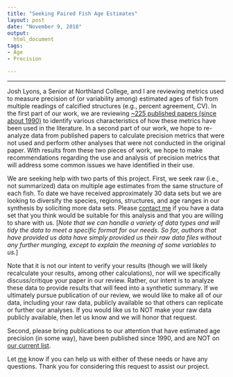 ```yaml
---
title: "Seeking Paired Fish Age Estimates"
layout: post
date: "November 9, 2018"
output:
  html_document
tags:
- Age
- Precision

---
```



----

Josh Lyons, a Senior at Northland College, and I are reviewing metrics used to measure precision of (or variability among) estimated ages of fish from multiple readings of calcified structures (e.g., percent agreement, CV). In the first part of our work, we are reviewing [~225 published papers (since about 1990)]((https://github.com/droglenc/AgePrecision/blob/master/docs/LitReview_List.pdf)) to identify various characteristics of how these metrics have been used in the literature. In a second part of our work, we hope to re-analyze data from published papers to calculate precision metrics that were not used and perform other analyses that were not conducted in the original paper. With results from these two pieces of work, we hope to make recommendations regarding the use and analysis of precision metrics that will address some common issues we have identified in their use.

We are seeking help with two parts of this project. First, we seek raw (i.e., not summarized) data on multiple age estimates from the same structure of each fish. To date we have received approximately 30 data sets but we are looking to diversify the species, regions, structures, and age ranges in our synthesis by soliciting more data sets. Please [contact me](mailto:derek@derekogle.com) if you have a data set that you think would be suitable for this analysis and that you are willing to share with us. [*Note that we can handle a variety of data types and will tidy the data to meet a specific format for our needs. So far, authors that have provided us data have simply provided us their raw data files without any further munging, except to explain the meaning of some variables to us.*]

Note that it is not our intent to verify your results (though we will likely recalculate your results, among other calculations), nor will we specifically discuss/critique your paper in our review. Rather, our intent is to analyze these data to provide results that will feed into a synthetic summary. If we ultimately pursue publication of our review, we would like to make all of our data, including your raw data, publicly available so that others can replicate or further our analyses. If you would like us to NOT make your raw data publicly available, then let us know and we will honor that request.

Second, please bring publications to our attention that have estimated age precision (in some way), have been published since 1990, and are NOT on [our current list](https://github.com/droglenc/AgePrecision/blob/master/docs/LitReview_List.pdf).

Let [me](mailto:derek@derekogle.com) know if you can help us with either of these needs or have any questions. Thank you for considering this request to assist our project.
